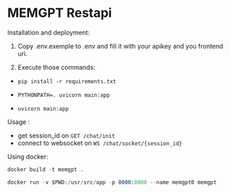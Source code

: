 # MEMGPT Restapi

Installation and deployment:

1. Copy .env.exemple to .env and fill it with your apikey and you frontend uri.

2. Execute those commands:

- `pip install -r requirements.txt`

- `PYTHONPATH=. uvicorn main:app`

- `uvicorn main:app`

Usage : 
- get session_id on `GET /chat/init`
- connect to websocket on `WS /chat/socket/{session_id}`

Using docker: 

```s
docker build -t memgpt .
```

```s
docker run -v $PWD:/usr/src/app -p 8000:8000 --name memgpt0 memgpt
```

